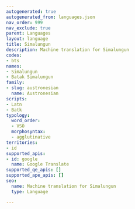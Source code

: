 ```yaml
---
autogenerated: true
autogenerated_from: languages.json
nav_order: 999
nav_exclude: true
parent: Languages
layout: language
title: Simalungun
description: Machine translation for Simalungun
codes:
- bts
names:
- Simalungun
- Batak Simalungun
family:
- slug: austronesian
  name: Austronesian
scripts:
- Latn
- Batk
typology:
  word_order:
  - VSO
  morphosyntax:
  - agglutinative
territories:
- id
supported_apis:
- id: google
  name: Google Translate
supported_qe_apis: []
supported_ape_apis: []
seo:
  name: Machine translation for Simalungun
  type: Language

---
```


